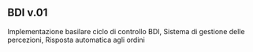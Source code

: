 BDI v.01
--------

Implementazione basilare ciclo di controllo BDI,
	Sistema di gestione delle percezioni,
	Risposta automatica agli ordini
